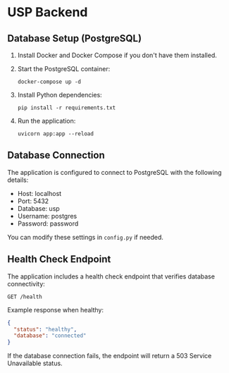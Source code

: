 # USP Backend

## Database Setup (PostgreSQL)

1. Install Docker and Docker Compose if you don't have them installed.

2. Start the PostgreSQL container:
   ```
   docker-compose up -d
   ```

3. Install Python dependencies:
   ```
   pip install -r requirements.txt
   ```

4. Run the application:
   ```
   uvicorn app:app --reload
   ```

## Database Connection

The application is configured to connect to PostgreSQL with the following details:
- Host: localhost
- Port: 5432
- Database: usp
- Username: postgres
- Password: password

You can modify these settings in `config.py` if needed.

## Health Check Endpoint

The application includes a health check endpoint that verifies database connectivity:

```
GET /health
```

Example response when healthy:
```json
{
  "status": "healthy",
  "database": "connected"
}
```

If the database connection fails, the endpoint will return a 503 Service Unavailable status. 